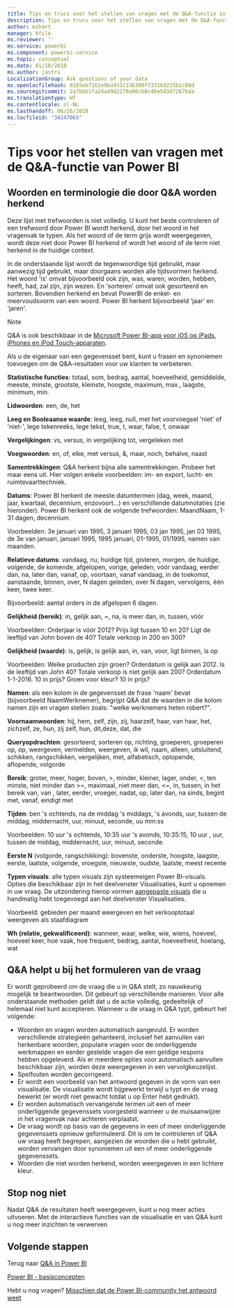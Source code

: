 ```yaml
---
title: Tips en trucs voor het stellen van vragen met de Q&A-functie in Power BI
description: Tips en trucs voor het stellen van vragen met de Q&A-functie in Power BI
author: mihart
manager: kfile
ms.reviewer: ''
ms.service: powerbi
ms.component: powerbi-service
ms.topic: conceptual
ms.date: 01/18/2018
ms.author: jastru
LocalizationGroup: Ask questions of your data
ms.openlocfilehash: 0165eb7161e9ba931c336300f73316d215b1c88d
ms.sourcegitcommit: 2a7bbb1fa24a49d2278a90cb0c4be543d7267bda
ms.translationtype: HT
ms.contentlocale: nl-NL
ms.lasthandoff: 06/26/2018
ms.locfileid: "34247065"
---
```

# <a name="tips-for-asking-questions-in-power-bi-qa"></a>Tips voor het stellen van vragen met de Q&A-functie van Power BI
## <a name="words-and-terminology-that-qa-recognizes"></a>Woorden en terminologie die door Q&A worden herkend
Deze lijst met trefwoorden is niet volledig.  U kunt het beste controleren of een trefwoord door Power BI wordt herkend, door het woord in het vragenvak te typen.  Als het woord of de term grijs wordt weergegeven, wordt deze niet door Power BI herkend of wordt het woord of de term niet herkend in de huidige context.

In de onderstaande lijst wordt de tegenwoordige tijd gebruikt, maar aanwezig tijd gebruikt, maar doorgaans worden alle tijdsvormen herkend. Het woord 'is' omvat bijvoorbeeld ook zijn, was, waren, worden, hebben, heeft, had, zal zijn, zijn wezen.  En 'sorteren' omvat ook gesorteerd en sorteren.  Bovendien herkend en bevat PowerBI de enkel- en meervoudsvorm van een woord. Power BI herkent bijvoorbeeld 'jaar' en 'jaren'.

> [!NOTE]
> Q&A is ook beschikbaar in de [Microsoft Power BI-app voor iOS op iPads, iPhones en iPod Touch-apparaten](mobile-apps-ios-qna.md).
> 
> 

Als u de eigenaar van een gegevensset bent, kunt u frasen en synoniemen toevoegen om de Q&A-resultaten voor uw klanten te verbeteren.

**Statistische functies**: totaal, som, bedrag, aantal, hoeveelheid, gemiddelde, meeste, minste, grootste, kleinste, hoogste, maximum, max., laagste, minimum, min.

**Lidwoorden**: een, de, het

**Leeg en Booleaanse waarde**: leeg, leeg, null, met het voorvoegsel 'niet' of 'niet-', lege tekenreeks, lege tekst, true, t, waar, false, f, onwaar

**Vergelijkingen**: vs, versus, in vergelijking tot, vergeleken met

**Voegwoorden**: en, of, elke, met versus, &, maar, noch, behalve, naast

**Samentrekkingen**: Q&A herkent bijna alle samentrekkingen. Probeer het maar eens uit.  Hier volgen enkele voorbeelden: im- en export, lucht- en ruimtevaarttechniek.

**Datums**: Power BI herkent de meeste datumtermen (dag, week, maand, jaar, kwartaal, decennium, enzovoort...) en verschillende datumnotaties (zie hieronder). Power BI herkent ook de volgende trefwoorden: MaandNaam, 1-31 dagen, decennium.

Voorbeelden: 3e januari van 1995, 3 januari 1995, 03 jan 1995, jan 03 1995, de 3e van januari, januari 1995, 1995 januari, 01-1995, 01/1995, namen van maanden.

**Relatieve datums**: vandaag, nu, huidige tijd, gisteren, morgen, de huidige, volgende, de komende, afgelopen, vorige, geleden, vóór vandaag, eerder dan, na, later dan, vanaf, op, voortaan, vanaf vandaag, in de toekomst, aanstaande, binnen, over, N dagen geleden, over N dagen, vervolgens, één keer, twee keer.

Bijvoorbeeld: aantal orders in de afgelopen 6 dagen.

**Gelijkheid (bereik)**: in, gelijk aan, =, na, is meer dan, in, tussen, vóór

Voorbeelden: Orderjaar is vóór 2012? Prijs ligt tussen 10 en 20? Ligt de leeftijd van John boven de 40? Totale verkoop in 200 en 300?

**Gelijkheid (waarde)**: is, gelijk, is gelijk aan, in, van, voor, ligt binnen, is op

Voorbeelden: Welke producten zijn groen? Orderdatum is gelijk aan 2012. Is de leeftijd van John 40? Totale verkoop is niet gelijk aan 200? Orderdatum 1-1-2016. 10 in prijs? Groen voor kleur? 10 in prijs?

**Namen**: als een kolom in de gegevensset de frase 'naam' bevat (bijvoorbeeld NaamWerknemer), begrijpt Q&A dat de waarden in die kolom namen zijn en vragen stellen zoals: "welke werknemers heten robert?".

**Voornaamwoorden**: hij, hem, zelf, zijn, zij, haarzelf, haar, van haar, het, zichzelf, ze, hun, zij zelf, hun, dit,deze, dat, die

**Queryopdrachten**: gesorteerd, sorteren op, richting, groeperen, groeperen op, op, weergeven, vermelden, weergeven, ik wil, naam, alleen, uitsluitend, schikken, rangschikken, vergelijken, met, alfabetisch, oplopende, aflopende, volgorde

**Bereik**: groter, meer, hoger, boven, >, minder, kleiner, lager, onder, <, ten minste, niet minder dan >=, maximaal, niet meer dan, <=, in, tussen, in het bereik van, van , later, eerder, vroeger, nadat, op, later dan, na sinds, begint met, vanaf, eindigt met

**Tijden**: ben 's ochtends, na de middag 's middags, 's avonds, uur, tussen de middag, middernacht, uur, minuut, seconde, uu mm:ss

Voorbeelden: 10 uur 's ochtends, 10:35 uur 's avonds, 10:35:15, 10 uur , uur, tussen de middag, middernacht, uur, minuut, seconde.

**Eerste N** (volgorde, rangschikking): bovenste, onderste, hoogste, laagste, eerste, laatste, volgende, vroegste, nieuwste, oudste, laatste, meest recente

**Typen visuals**: alle typen visuals zijn systeemeigen Power BI-visuals.  Opties die beschikbaar zijn in het deelvenster Visualisaties, kunt u opnemen in uw vraag.  De uitzondering hierop vormen [aangepaste visuals](power-bi-custom-visuals.md) die u handmatig hebt toegevoegd aan het deelvenster Visualisaties.

Voorbeeld: gebieden per maand weergeven en het verkooptotaal weergeven als staafdiagram

**Wh (relatie, gekwalificeerd)**: wanneer, waar, welke, wie, wiens, hoeveel, hoeveel keer, hoe vaak, hoe frequent, bedrag, aantal, hoeveelheid, hoelang, wat

## <a name="qa-helps-you-phrase-the-question"></a>Q&A helpt u bij het formuleren van de vraag
Er wordt geprobeerd om de vraag die u in Q&A stelt, zo nauwkeurig mogelijk te beantwoorden. Dit gebeurt op verschillende manieren. Voor alle onderstaande methoden geldt dat u de actie volledig, gedeeltelijk of helemaal niet kunt accepteren. Wanneer u de vraag in Q&A typt, gebeurt het volgende:

* Woorden en vragen worden automatisch aangevuld. Er worden verschillende strategieën gehanteerd, inclusief het aanvullen van herkenbare woorden, populaire vragen voor de onderliggende werkmappen en eerder gestelde vragen die een geldige respons hebben opgeleverd. Als er meerdere opties voor automatisch aanvullen beschikbaar zijn, worden deze weergegeven in een vervolgkeuzelijst.
* Spelfouten worden gecorrigeerd.
* Er wordt een voorbeeld van het antwoord gegeven in de vorm van een visualisatie. De visualisatie wordt bijgewerkt terwijl u typt en de vraag bewerkt (er wordt niet gewacht totdat u op Enter hebt gedrukt).
* Er worden automatisch vervangende termen uit een of meer onderliggende gegevenssets voorgesteld wanneer u de muisaanwijzer in het vragenvak naar achteren verplaatst.
* De vraag wordt op basis van de gegevens in een of meer onderliggende gegevenssets opnieuw geformuleerd. Dit is om te controleren of Q&A uw vraag heeft begrepen, aangezien de woorden die u hebt gebruikt, worden vervangen door synoniemen uit een of meer onderliggende gegevenssets.
* Woorden die niet worden herkend, worden weergegeven in een lichtere kleur.

## <a name="dont-stop-now"></a>Stop nog niet
Nadat Q&A de resultaten heeft weergegeven, kunt u nog meer acties uitvoeren. Met de interactieve functies van de visualisatie en van Q&A kunt u nog meer inzichten te verwerven

## <a name="next-steps"></a>Volgende stappen
Terug naar [Q&A in Power BI](power-bi-q-and-a.md)  

[Power BI - basisconcepten](service-basic-concepts.md)  

Hebt u nog vragen? [Misschien dat de Power BI-community het antwoord weet](http://community.powerbi.com/)

